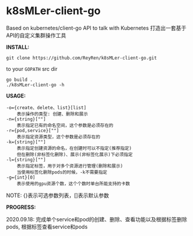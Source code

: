# k8sMLer-client-go
Based on kubernetes/client-go API to talk with Kubernetes
打造出一套基于API的自定义集群操作工具

**INSTALL:**

```
git clone https://github.com/ReyRen/k8sMLer-client-go.git
```
to your `GOPATH` src dir

```
go build .
./k8sMLer-client-go -h
```

**USAGE:**
```
-o={create、delete、list}[list]
	表示操作的类型: 创建、删除和展示 
-n={string}[""]
	表示指定已有的命名空间，这个参数是必须存在的
-r={pod,service}[""]
	表示指定资源类型，这个参数是必须存在的
-k={string}[""]
	表示指定创建资源的命名，在创建时可以不指定(推荐指定)
	但在删除(非标签化删除)、展示(非标签化展示)下必须指定
-l={string}[""]
	表示指定标签，用于对多个资源进行管理(删除和展示)
	当使用标签化删除pods的时候，-k不需要指定
-g={int}[0]
	表示使用的gpu资源个数，这个个数时单台所能支持的卡数
```
NOTE: {}表示可选参数列表，[]表示默认参数

**PROGRESS:**

2020.09.18:
完成单个service和pod的创建、删除、查看功能以及根据标签删除pods, 根据标签查看service和pods
